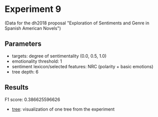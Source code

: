 Experiment 9
==============================================
(Data for the dh2018 proposal "Exploration of Sentiments and Genre in Spanish American Novels") 

## Parameters

* targets: degree of sentimentality (0.0, 0.5, 1.0)
* emotionality threshold: 1
* sentiment lexicon/selected features: NRC (polarity + basic emotions)
* tree depth: 6

## Results

F1 score: 0.386625596626

* [tree](tree): visualization of one tree from the experiment




